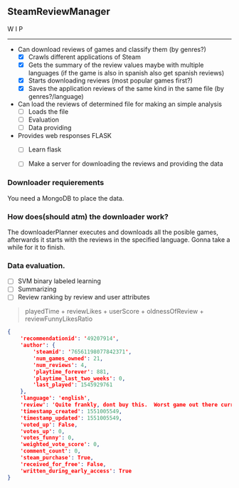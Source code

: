 ## SteamReviewManager ##

W I P

- - -

- Can download reviews of games and classify them (by genres?)
  - [x] Crawls different applications of Steam 
  - [x] Gets the summary of the review values maybe with multiple languages (if the game is also in spanish also get spanish reviews)
  - [x] Starts downloading reviews (most popular games first?)
  - [x] Saves the application reviews of the same kind in the same file (by genres?/language)
  
- Can load the reviews of determined file for making an simple analysis
  - [ ] Loads the file
  - [ ] Evaluation
  - [ ] Data providing
  
- Provides web responses FLASK
  - [ ] Learn flask
  - [ ] Make a server for downloading the reviews and providing the data


### Downloader requierements ###

You need a MongoDB to place the data.

### How does(should atm) the downloader work? ###

The downloaderPlanner executes and downloads all the posible games, afterwards it starts with the reviews in the specified language.
Gonna take a while for it to finish.

### Data evaluation. ###

- [ ] SVM binary labeled learning
- [ ] Summarizing
- [ ] Review ranking by review and user attributes

> playedTime + reviewLikes + userScore + oldnessOfReview + reviewFunnyLikesRatio

```json
{
    'recommendationid': '49207914',
    'author': {
        'steamid': '76561198077842371',
        'num_games_owned': 21,
        'num_reviews': 4,
        'playtime_forever': 881,
        'playtime_last_two_weeks': 0,
        'last_played': 1545929761
    },
    'language': 'english',
    'review': 'Quite frankly, dont buy this.  Worst game out there currently, seriously.  The positive reviews is definetly staff or friends of staff working at the company.  This is a disaster!!!!  Everyone I knew quit, and no one is online anymore.  At least Ark has a community',
    'timestamp_created': 1551005549,
    'timestamp_updated': 1551005549,
    'voted_up': False,
    'votes_up': 0,
    'votes_funny': 0,
    'weighted_vote_score': 0,
    'comment_count': 0,
    'steam_purchase': True,
    'received_for_free': False,
    'written_during_early_access': True
}
```
